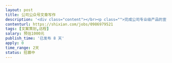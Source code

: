 ```yaml
---                
layout: post       
title: 公司公众号文章写作           
description: '<div class="content"></br><p class="">完成公司专业级产品的宣传公众号文章撰写 </br><br/>要求： </br><br/>1、力求专业（医疗器械产品） </br><br/>2、需要高度（产业推动、技术国际领先、临床应用广泛） </br><br/>3、行文优雅</p></br><p class="">公司会提供相应产品资料，公司公众号内容运营，期望长期合作，如有意先见面聊，工作地点随意。</p></br></div>'     
contenturl: https://shixian.com/jobs/0986979521      
tags: [文案策划,远程]            
salary: 预估1000元          
publish_time: '已发布 8 天'         
apply: 0                   
time_range: 2天              
status: 招募中                  
---                 
```

